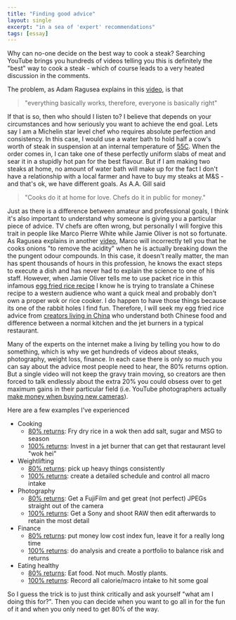 ```yaml
---
title: "Finding good advice"
layout: single
excerpt: "in a sea of 'expert' recommendations"
tags: [essay]
---
```


Why can no-one decide on the best way to cook a steak? Searching YouTube brings you hundreds of videos telling you this is definitely the "best" way to cook a steak - which of course leads to a very heated discussion in the comments.

The problem, as Adam Ragusea explains in this [video](https://youtu.be/x1kv3oKoZkQ?si=DSXnm-AzPMvPKLvF), is that 

> "everything basically works, therefore, everyone is basically right"

If that is so, then who should I listen to? I believe that depends on your circumstances and how seriously you want to achieve the end goal. Lets say I am a Michelin star level chef who requires absolute perfection and consistency. In this case, I would use a water bath to hold half a cow's worth of steak in suspension at an internal temperature of [55C](https://www.cookipedia.co.uk/recipes_wiki/Sous_vide_cooking_times). When the order comes in, I can take one of these perfectly uniform slabs of meat and sear it in a stupidly hot pan for the best flavour. But if I am making two steaks at home, no amount of water bath will make up for the fact I don't have a relationship with a local farmer and have to buy my steaks at M&S - and that's ok, we have different goals. As A.A. Gill said

> "Cooks do it at home for love. Chefs do it in public for money."

Just as there is a difference between amateur and professional goals, I think it's also important to understand why someone is giving you a particular piece of advice. TV chefs are often wrong, but personally I will forgive this trait in people like Marco Pierre White while Jamie Oliver is not so fortunate. As Ragusea explains in another [video](https://www.youtube.com/watch?si=ogGbCWBaPiIsCHi2&v=RykewR-BdzA&feature=youtu.be), Marco will incorrectly tell you that he cooks onions "to remove the acidity" when he is actually breaking down the the pungent odour compounds. In this case, it doesn't really matter, the man has spent thousands of hours in this profession, he knows the exact steps to execute a dish and has never had to explain the science to one of his staff. However, when Jamie Oliver tells me to use packet rice in this infamous [egg fried rice recipe](https://youtu.be/t_KdbASIkB8?si=WaA5Lq4Qc4el9ANa) I know he is trying to translate a Chinese recipe to a western audience who want a quick meal and probably don't own a proper wok or rice cooker. I do happen to have those things because its one of the rabbit holes I find fun. Therefore, I will seek my egg fried rice advice from [creators living in China](https://youtu.be/owUiKyx4chI?si=zbNVnaxp_ivK_CQ7) who understand both Chinese food and difference between a normal kitchen and the jet burners in a typical restaurant. 

Many of the experts on the internet make a living by telling you how to do something, which is why we get hundreds of videos about steaks, photography, weight loss, finance. In each case there is only so much you can say about the advice most people need to hear, the 80% returns option. But a single video will not keep the gravy train moving, so creators are then forced to talk endlessly about the extra 20% you could obsess over to get maximum gains in their particular field (i.e. YouTube photographers actually [make money when buying new cameras](https://www.snapsbyfox.com/blog/money-internet-photography)). 

Here are a few examples I've experienced
 - Cooking
	 - [80% returns](https://youtu.be/owUiKyx4chI?si=zbNVnaxp_ivK_CQ7): Fry dry rice in a wok then add salt, sugar and MSG to season
	 - [100% returns](https://youtu.be/u2MJzEuI0vI?si=qJJSEeq8l4NgryBd): Invest in a jet burner that can get that restaurant level "wok hei"
 - Weightlifting
	 - [80% returns](https://youtu.be/x1kv3oKoZkQ?si=DSXnm-AzPMvPKLvF): pick up heavy things consistently
	 - [100% returns](https://www.youtube.com/@RenaissancePeriodization/playlists): create a detailed schedule and control all macro intake
- Photography
	 - [80% returns](https://youtube.com/watch?v=jj1BIEVnbHo&si=YrqcR97fQelXrZeo): Get a FujiFilm and get great (not perfect) JPEGs straight out of the camera
	 - [100% returns](https://youtu.be/xNytHeFPJig?si=1zAzGEk6wJX_Oylo): Get a Sony and shoot RAW then edit afterwards to retain the most detail
 - Finance
	 - [80% returns](https://collabfund.com/blog/the-psychology-of-money/): put money low cost index fun, leave it for a really long time
	 - [100% returns](https://youtu.be/_YVQN6_nkfs?si=rSmNsOoXeCKQhdjA): do analysis and create a portfolio to balance risk and returns
 - Eating healthy
	 - [80% returns](https://en.wikipedia.org/wiki/In_Defense_of_Food): Eat food. Not much. Mostly plants.
	 - [100% returns](https://youtu.be/AjAYl4K-Enw?si=9VfB8Ok0su6BGdLS): Record all calorie/macro intake to hit some goal
 

So I guess the trick is to just think critically and ask yourself "what am I doing this for?". Then you can decide when you want to go all in for the fun of it and when you only need to get 80% of the way.
